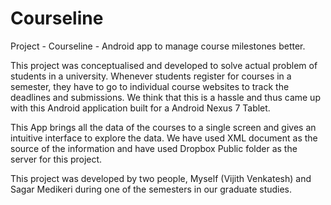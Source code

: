Courseline
==========

Project - Courseline - Android app to manage course milestones better.

This project was conceptualised and developed to solve actual problem of students in a university. Whenever students register for courses in a semester, they have to go to individual course websites to track the deadlines and submissions. We think that this is a hassle and thus came up with this Android application built for a Android Nexus 7 Tablet. 

This App brings all the data of the courses to a single screen and gives an intuitive interface to explore the data. We have used XML document as the source of the information and have used Dropbox Public folder as the server for this project.

This project was developed by two people, Myself (Vijith Venkatesh) and Sagar Medikeri during one of the semesters in our graduate studies.


